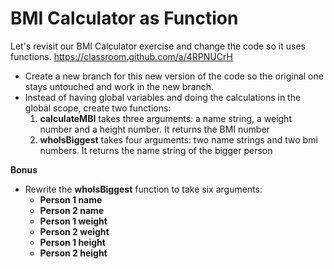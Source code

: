 # BMI Calculator as Function
Let's revisit our BMI Calculator exercise and change the code so it uses functions.
https://classroom.github.com/a/4RPNUCrH
- Create a new branch for this new version of the code so the original one stays untouched and work in the new branch.
- Instead of having global variables and doing the calculations in the global scope, create two functions:
  1. **calculateMBI** takes three arguments: a name string, a weight number and a height number. It returns the BMI number
  2. **whoIsBiggest** takes four arguments: two name strings and two bmi numbers. It returns the name string of the bigger person

**Bonus**
- Rewrite the **whoIsBiggest** function to take six arguments:
  - **Person 1 name**
  - **Person 2 name**
  - **Person 1 weight**
  - **Person 2 weight**
  - **Person 1 height**
  - **Person 2 height**
